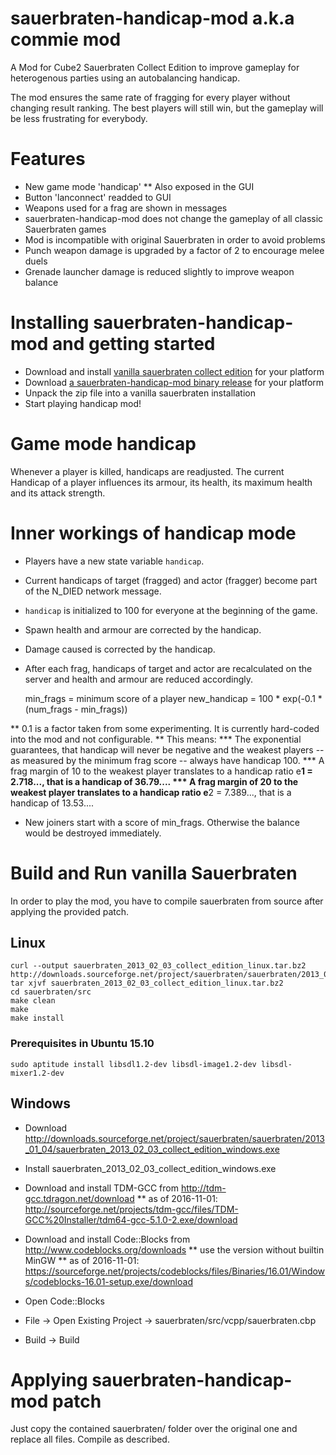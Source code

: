 # sauerbraten-handicap-mod a.k.a commie mod
A Mod for Cube2 Sauerbraten Collect Edition to improve gameplay for heterogenous parties using an autobalancing handicap.

The mod ensures the same rate of fragging for every player without changing result ranking. The best players will still win, but the gameplay will be less frustrating for everybody.

# Features

* New game mode 'handicap'
** Also exposed in the GUI
* Button 'lanconnect' readded to GUI
* Weapons used for a frag are shown in messages
* sauerbraten-handicap-mod does not change the gameplay of all classic Sauerbraten games
* Mod is incompatible with original Sauerbraten in order to avoid problems
* Punch weapon damage is upgraded by a factor of 2 to encourage melee duels
* Grenade launcher damage is reduced slightly to improve weapon balance

# Installing sauerbraten-handicap-mod and getting started

* Download and install [vanilla sauerbraten collect edition](http://sauerbraten.org/) for your platform 
* Download [a sauerbraten-handicap-mod binary release](https://github.com/JFKnaufAncud/sauerbraten-handicap-mod/releases) for your platform 
* Unpack the zip file into a vanilla sauerbraten installation
* Start playing handicap mod!

# Game mode handicap

Whenever a player is killed, handicaps are readjusted. The current Handicap of a player influences its armour, its health, its maximum health and its attack strength.

# Inner workings of handicap mode

* Players have a new state variable `handicap`.
* Current handicaps of target (fragged) and actor (fragger) become part of the N_DIED network message.
* `handicap` is initialized to 100 for everyone at the beginning of the game.
* Spawn health and armour are corrected by the handicap. 
* Damage caused is corrected by the handicap.
* After each frag, handicaps of target and actor are recalculated on the server and health and armour are reduced accordingly.

    min_frags = minimum score of a player
    new_handicap = 100 * exp(-0.1 * (num_frags - min_frags))

** 0.1 is a factor taken from some experimenting. It is currently hard-coded into the mod and not configurable.
** This means: 
*** The exponential guarantees, that handicap will never be negative and the weakest players -- as measured by the minimum frag score -- always have handicap 100.
*** A frag margin of 10 to the weakest player translates to a handicap ratio e**1 = 2.718..., that is a handicap of 36.79....
*** A frag margin of 20 to the weakest player translates to a handicap ratio e**2 = 7.389..., that is a handicap of 13.53....
* New joiners start with a score of min_frags. Otherwise the balance would be destroyed immediately.

# Build and Run vanilla Sauerbraten
In order to play the mod, you have to compile sauerbraten from source after applying the provided patch.

## Linux

    curl --output sauerbraten_2013_02_03_collect_edition_linux.tar.bz2 http://downloads.sourceforge.net/project/sauerbraten/sauerbraten/2013_01_04/sauerbraten_2013_02_03_collect_edition_linux.tar.bz2
    tar xjvf sauerbraten_2013_02_03_collect_edition_linux.tar.bz2
    cd sauerbraten/src
    make clean
    make
    make install

### Prerequisites in Ubuntu 15.10

    sudo aptitude install libsdl1.2-dev libsdl-image1.2-dev libsdl-mixer1.2-dev

## Windows

* Download http://downloads.sourceforge.net/project/sauerbraten/sauerbraten/2013_01_04/sauerbraten_2013_02_03_collect_edition_windows.exe
* Install sauerbraten_2013_02_03_collect_edition_windows.exe
* Download and install TDM-GCC from http://tdm-gcc.tdragon.net/download
** as of 2016-11-01: http://sourceforge.net/projects/tdm-gcc/files/TDM-GCC%20Installer/tdm64-gcc-5.1.0-2.exe/download
* Download and install Code::Blocks from http://www.codeblocks.org/downloads
** use the version without builtin MinGW
** as of 2016-11-01: https://sourceforge.net/projects/codeblocks/files/Binaries/16.01/Windows/codeblocks-16.01-setup.exe/download

* Open Code::Blocks
* File → Open Existing Project → sauerbraten/src/vcpp/sauerbraten.cbp
* Build → Build


# Applying sauerbraten-handicap-mod patch

Just copy the contained sauerbraten/ folder over the original one and replace all files. Compile as described.

